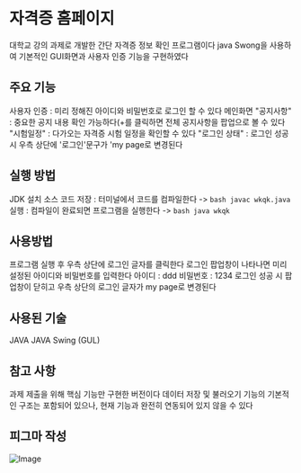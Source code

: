 # 자격증 홈페이지  
대학교 강의 과제로 개발한 간단 자격증 정보 확인 프로그램이다
java Swong을 사용하여 기본적인 GUI화면과 사용자 인증 기능을 구현하였다

## 주요 기능
사용자 인증 : 미리 정해진 아이디와 비밀번호로 로그인 할 수 있다
메인화면
"공지사항" : 중요한 공지 내용 확인 가능하다(+를 클릭하면 전체 공지사항을 팝업으로 볼 수 있다
"시험일정" : 다가오는 자격증 시험 일정을 확인할 수 있다
"로그인 상태" : 로그인 성공 시 우측 상단에 '로그인'문구가 'my page로 변경된다

## 실행 방법
JDK 설치
소스 코드 저장 : 터미널에서 코드를 컴파일한다
-> ```bash
    javac wkqk.java
    ```
실행 : 컴파일이 완료되면 프로그램을 실행한다
-> ```bash
    java wkqk
    ```

## 사용방법
프로그램 실행 후 우측 상단에 로그인 글자를 클릭한다
로그인 팝업창이 나타나면 미리 설정된 아이디와 비밀번호를 입력한다
아이디 : ddd 비밀번호 : 1234
로그인 성공 시 팝업창이 닫히고 우측 상단의 로그인 글자가 my page로 변경된다

## 사용된 기술
JAVA
JAVA Swing (GUL)

## 참고 사항
과제 제출을 위해 핵심 기능만 구현한 버전이다
데이터 저장 및 불러오기 기능의 기본적인 구조는 포함되어 있으나, 현재 기능과 완전히 연동되어 있지 않을 수 있다

## 피그마 작성
![Image](https://github.com/user-attachments/assets/1cedcd9c-5d38-4ce9-9251-f1e09ccb3bcc)
